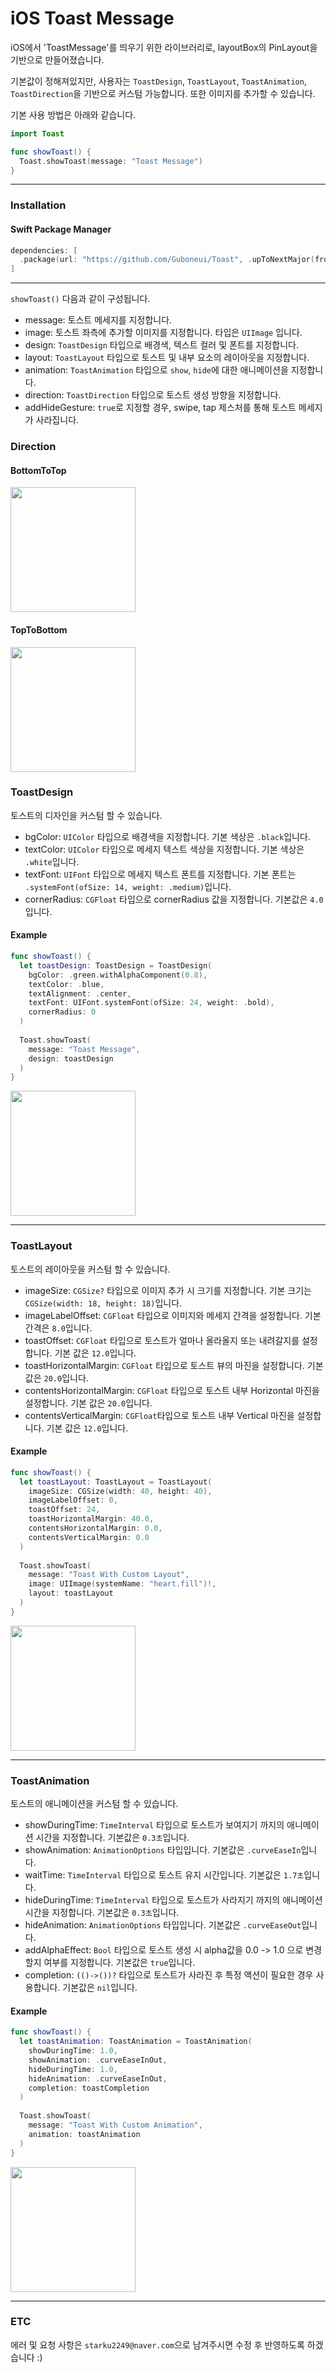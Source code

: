 # iOS Toast Message

iOS에서 'ToastMessage'를 띄우기 위한 라이브러리로, layoutBox의 PinLayout을 기반으로 만들어졌습니다.

기본값이 정해져있지만, 사용자는 `ToastDesign`, `ToastLayout`, `ToastAnimation`, `ToastDirection`을 기반으로 커스텀 가능합니다.
또한 이미지를 추가할 수 있습니다.

기본 사용 방법은 아래와 같습니다.

``` swift
import Toast

func showToast() {
  Toast.showToast(message: "Toast Message")
}
```

---
### Installation
#### Swift Package Manager
``` swift
dependencies: [
  .package(url: "https://github.com/Guboneui/Toast", .upToNextMajor(from: "1.0.0"))
]
```
---

`showToast()` 다음과 같이 구성됩니다.
- message: 토스트 메세지를 지정합니다.
- image: 토스트 좌측에 추가할 이미지를 지정합니다. 타입은 `UIImage` 입니다.
- design: `ToastDesign` 타입으로 배경색, 텍스트 컬러 및 폰트를 지정합니다.
- layout: `ToastLayout` 타입으로 토스트 및 내부 요소의 레이아웃을 지정합니다.
- animation: `ToastAnimation` 타입으로 `show`, `hide`에 대한 애니메이션을 지정합니다.
- direction: `ToastDirection` 타입으로 토스트 생성 방향을 지정합니다.
- addHideGesture: `true`로 지정할 경우, swipe, tap 제스처를 통해 토스트 메세지가 사라집니다.

### Direction
#### BottomToTop
<p align="left">
  <img src="https://github.com/Guboneui/Toast/assets/73548875/3a681cf6-c693-489a-a611-48868c0e8579" width=200>
</p>

#### TopToBottom
<p align="left">
  <img src="https://github.com/Guboneui/Toast/assets/73548875/e6908b1f-fc9f-4aa0-b147-3bd8bbcd7456" width=200>
</p>


### ToastDesign
토스트의 디자인을 커스텀 할 수 있습니다.
- bgColor: `UIColor` 타입으로 배경색을 지정합니다. 기본 색상은 `.black`입니다.
- textColor: `UIColor` 타입으로 메세지 텍스트 색상을 지정합니다. 기본 색상은 `.white`입니다.
- textFont: `UIFont` 타입으로 메세지 텍스트 폰트를 지정합니다. 기본 폰트는 `.systemFont(ofSize: 14, weight: .medium)`입니다.
- cornerRadius: `CGFloat` 타입으로 cornerRadius 값을 지정합니다. 기본값은 `4.0` 입니다.

#### Example
``` swift
func showToast() {
  let toastDesign: ToastDesign = ToastDesign(
    bgColor: .green.withAlphaComponent(0.8),
    textColor: .blue,
    textAlignment: .center,
    textFont: UIFont.systemFont(ofSize: 24, weight: .bold),
    cornerRadius: 0
  )
  
  Toast.showToast(
    message: "Toast Message",
    design: toastDesign
  )
}
```
<p align="left">
  <img src="https://github.com/Guboneui/Toast/assets/73548875/076f246a-0ac5-4391-b0af-4d57e4b71e4b" width=200>
</p>

---
### ToastLayout
토스트의 레이아웃을 커스텀 할 수 있습니다.
- imageSize: `CGSize?` 타입으로 이미지 추가 시 크기를 지정합니다. 기본 크기는 `CGSize(width: 18, height: 18)`입니다.
- imageLabelOffset: `CGFloat` 타입으로 이미지와 메세지 간격을 설정합니다. 기본 간격은 `8.0`입니다.
- toastOffset: `CGFloat` 타입으로 토스트가 얼마나 올라올지 또는 내려갈지를 설정합니다. 기본 값은 `12.0`입니다.
- toastHorizontalMargin: `CGFloat` 타입으로 토스트 뷰의 마진을 설정합니다. 기본 값은 `20.0`입니다.
- contentsHorizontalMargin: `CGFloat` 타입으로 토스트 내부 Horizontal 마진을 설정합니다. 기본 값은 `20.0`입니다.
- contentsVerticalMargin: `CGFloat`타입으로 토스트 내부 Vertical 마진을 설정합니다. 기본 값은 `12.0`입니다.

#### Example
``` swift
func showToast() {
  let toastLayout: ToastLayout = ToastLayout(
    imageSize: CGSize(width: 40, height: 40),
    imageLabelOffset: 0,
    toastOffset: 24,
    toastHorizontalMargin: 40.0,
    contentsHorizontalMargin: 0.0,
    contentsVerticalMargin: 0.0
  )
  
  Toast.showToast(
    message: "Toast With Custom Layout",
    image: UIImage(systemName: "heart.fill")!,
    layout: toastLayout
  )
}
```
<p align="left">
  <img src="https://github.com/Guboneui/Toast/assets/73548875/bf13f583-d260-4f64-8387-82576f209131" width=200>
</p>


---
### ToastAnimation
토스트의 애니메이션을 커스텀 할 수 있습니다.
- showDuringTime: `TimeInterval` 타입으로 토스트가 보여지기 까지의 애니메이션 시간을 지정합니다. 기본값은 `0.3초`입니다.
- showAnimation: `AnimationOptions` 타입입니다. 기본값은 `.curveEaseIn`입니다.
- waitTime: `TimeInterval` 타입으로 토스트 유지 시간입니다. 기본값은 `1.7초`입니다.
- hideDuringTime: `TimeInterval` 타입으로 토스트가 사라지기 까지의 애니메이션 시간을 지정합니다. 기본값은 `0.3초`입니다.
- hideAnimation: `AnimationOptions` 타입입니다. 기본값은 `.curveEaseOut`입니다.
- addAlphaEffect: `Bool` 타입으로 토스트 생성 시 alpha값을 0.0 -> 1.0 으로 변경할지 여부를 지정합니다. 기본값은 `true`입니다.
- completion: `(()->())?` 타입으로 토스트가 사라진 후 특정 액션이 필요한 경우 사용합니다. 기본값은 `nil`입니다.

#### Example
``` swift
func showToast() {
  let toastAnimation: ToastAnimation = ToastAnimation(
    showDuringTime: 1.0,
    showAnimation: .curveEaseInOut,
    hideDuringTime: 1.0,
    hideAnimation: .curveEaseInOut,
    completion: toastCompletion
  )
  
  Toast.showToast(
    message: "Toast With Custom Animation",
    animation: toastAnimation
  )
}
```
<p align="left">
  <img src="https://github.com/Guboneui/Toast/assets/73548875/cd5e8fef-d4a7-4d41-8afa-4b20c88d20b2" width=200>
</p>


---
### ETC
에러 및 요청 사항은 `starku2249@naver.com`으로 남겨주시면 수정 후 반영하도록 하겠습니다 :)
